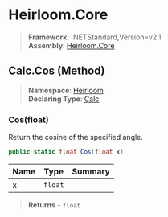 # Heirloom.Core

> **Framework**: .NETStandard,Version=v2.1  
> **Assembly**: [Heirloom.Core][0]

## Calc.Cos (Method)

> **Namespace**: [Heirloom][0]  
> **Declaring Type**: [Calc][1]

### Cos(float)

Return the cosine of the specified angle.

```cs
public static float Cos(float x)
```

| Name | Type    | Summary |
|------|---------|---------|
| x    | `float` |         |

> **Returns** - `float`

[0]: ../../../Heirloom.Core.md
[1]: ../Calc.md
